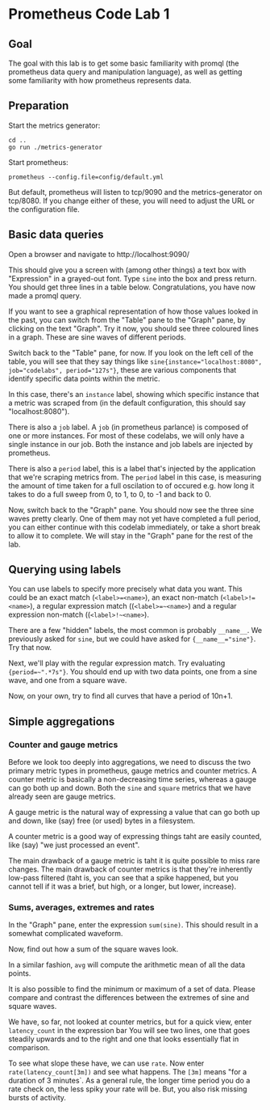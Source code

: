 # Prometheus Code Lab 1

## Goal

The goal with this lab is to get some basic familiarity with promql (the prometheus data query and manipulation language), as well as getting some familiarity with how prometheus represents data.

## Preparation

Start the metrics generator:

```
cd ..
go run ./metrics-generator
```

Start prometheus:

```
prometheus --config.file=config/default.yml
```

But default, prometheus will listen to tcp/9090 and the metrics-generator on tcp/8080. If you change either of these, you will need to adjust the URL or the configuration file.

## Basic data queries

Open a browser and navigate to http://localhost:9090/

This should give you a screen with (among other things) a text box with "Expression" in a grayed-out font. Type `sine` into the box and press return. You should get three lines in a table below. Congratulations, you have now made a promql query.

If you want to see a graphical representation of how those values looked in the past, you can switch from the "Table" pane to the "Graph" pane, by clicking on the text "Graph". Try it now, you should see three coloured lines in a graph. These are sine waves of different periods.

Switch back to the "Table" pane, for now. If you look on the left cell of the table, you will see that they say things like `sine{instance="localhost:8080", job="codelabs", period="127s"}`, these are various components that identify specific data points within the metric.

In this case, there's an `instance` label, showing which specific instance that a metric was scraped from (in the default configuration, this should say "localhost:8080").

There is also a `job` label. A `job` (in prometheus parlance) is composed of one or more instances. For most of these codelabs, we will only have a single instance in our job. Both the instance and job labels are injected by prometheus.

There is also a `period` label, this is a label that's injected by the application that we're scraping metrics from. The `period` label in this case, is measuring the amount of time taken for a full oscilation to of occured e.g. how long it takes to do a full sweep from 0, to 1, to 0, to -1 and back to 0.

Now, switch back to the "Graph" pane. You should now see the three sine waves pretty clearly. One of them may not yet have completed a full period, you can either continue with this codelab immediately, or take a short break to allow it to complete. We will stay in the "Graph" pane for the rest of the lab.

## Querying using labels

You can use labels to specify more precisely what data you want. This could be an exact match (`<label>=<name>`), an exact non-match (`<label>!=<name>`), a regular expression match ((`<label>=~<name>`) and a regular expression non-match ((`<label>!~<name>`).

There are a few "hidden" labels, the most common is probably `__name__`. We previously asked for `sine`, but we could have asked for `{__name__="sine"}`. Try that now.

Next, we'll play with the regular expression match. Try evaluating `{period=~".*7s"}`. You should end up with two data points, one from a sine wave, and one from a square wave.

Now, on your own, try to find all curves that have a period of 10n+1.

## Simple aggregations

### Counter and gauge metrics

Before we look too deeply into aggregations, we need to discuss the two primary metric types in prometheus, gauge metrics and counter metrics. A counter metric is basically a non-decreasing time series, whereas a gauge can go both up and down. Both the `sine` and `square` metrics that we have already seen are gauge metrics.

A gauge metric is the natural way of expressing a value that can go both up and down, like (say) free (or used) bytes in a filesystem.

A counter metric is a good way of expressing things taht are easily counted, like (say) "we just processed an event".

The main drawback of a gauge metric is taht it is quite possible to miss rare changes. The main drawback of counter metrics is that they're inherently low-pass filtered (taht is, you can see that a spike happened, but you cannot tell if it was a brief, but high, or a longer, but lower, increase).

### Sums, averages, extremes and rates

In the "Graph" pane, enter the expression `sum(sine)`. This should result in a somewhat complicated waveform.

Now, find out how a sum of the square waves look.

In a similar fashion, `avg` will compute the arithmetic mean of all the data points.

It is also possible to find the minimum or maximum of a set of data. Please compare and contrast the differences between the extremes of sine and square waves.

We have, so far, not looked at counter metrics, but for a quick view, enter `latency_count` in the expression bar You will see two lines, one that goes steadily upwards and to the right and one that looks essentially flat in comparison.

To see what slope these have, we can use `rate`. Now enter `rate(latency_count[3m])` and see what happens. The `[3m]` means "for a duration of 3 minutes`. As a general rule, the longer time period you do a rate check on, the less spiky your rate will be. But, you also risk missing bursts of activity.

